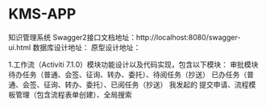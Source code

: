 # KMS-APP
知识管理系统
Swagger2接口文档地址：http://localhost:8080/swagger-ui.html
数据库设计地址：
原型设计地址：

1.工作流（Activiti 7.1.0）模块功能设计以及代码实现，包含以下模块：
  审批模块
     待办任务（普通、会签、征询、转办、委托）、待阅任务（抄送）
     已办任务（普通、会签、征询、转办、委托）、已阅任务（抄送）
     我发起的
     提交申请、流程模板管理（包含流程表单创建）、全局搜索
  
